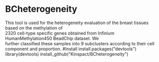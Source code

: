 # BCheterogeneity
This tool is used for the heterogeneity evaluation of the breast tissues based on the methylation of<br>
2320 cell-type specific genes obtained from Infinium HumanMethylation450 BeadChip dataset. We<br>
further classified these samples into 9 subclusters according to their cell component and proportion.
#Install
    install.packages("devtools")
    library(devtools)
    install_github("Kinspact/BCheterogeneity")
